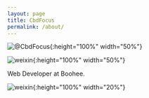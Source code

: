 ```yaml
---
layout: page
title: CbdFocus
permalink: /about/
---
```


![@CbdFocus](/wiki/wiki/face.jpeg){:height="100%" width="50%"}


![weixin](/wiki/wiki/wx-qr.jpg){:height="100%" width="50%"}


Web Developer at Boohee.


![weixin](/wiki/wiki/boohee-logo.png){:height="100%" width="20%"}
